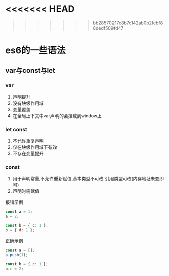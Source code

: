 <<<<<<< HEAD
=======
<!--
 * @Author: 张苗苗
 * @Date: 2023-03-07 21:14:40
 * @LastEditors: 张苗苗
 * @LastEditTime: 2023-03-07 22:00:13
 * @FilePath: /my-docs/docs/Web/JavaScript/es6.md
 * @Description:
-->
>>>>>>> bb28570217c8b7c142ab0b2febf88dedf509fd47

# es6的一些语法

## var与const与let

### var

1. 声明提升
2. 没有块级作用域
3. 变量覆盖
4. 在全局上下文中var声明的会挂载到window上

### let const

1. 不允许重复声明
2. 仅在块级作用域下有效
3. 不存在变量提升

### const

1. 用于声明常量,不允许重新赋值,基本类型不可改,引用类型可改(内存地址未变即可)
2. 声明时需赋值

 报错示例

``` js
const a = 1;
a = 2;

const b = { c: 1 };
b = { d: 1 };
```

 正确示例

``` js
const a = [];
a.push(1);

const b = { c: 1 };
b.c = 2;
```

